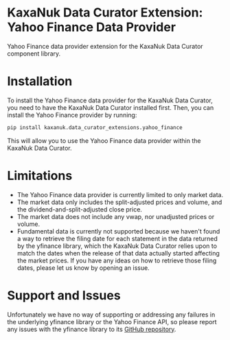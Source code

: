 # KaxaNuk Data Curator Extension: Yahoo Finance Data Provider
Yahoo Finance data provider extension for the KaxaNuk Data Curator component library.


# Installation
To install the Yahoo Finance data provider for the KaxaNuk Data Curator, you need to have the KaxaNuk Data Curator installed first.
Then, you can install the Yahoo Finance provider by running:

```bash
pip install kaxanuk.data_curator_extensions.yahoo_finance
```

This will allow you to use the Yahoo Finance data provider within the KaxaNuk Data Curator.


# Limitations
- The Yahoo Finance data provider is currently limited to only market data.
- The market data only includes the split-adjusted prices and volume, and the dividend-and-split-adjusted close price.
- The market data does not include any vwap, nor unadjusted prices or volume.
- Fundamental data is currently not supported because we haven't found a way to retrieve the filing date for each statement in the data returned by the yfinance library,
which the KaxaNuk Data Curator relies upon to match the dates when the release of that data actually started affecting the market prices. If you have any ideas on how to
retrieve those filing dates, please let us know by opening an issue.


# Support and Issues
Unfortunately we have no way of supporting or addressing any failures in the underlying yfinance library or the Yahoo Finance API,
so please report any issues with the yfinance library to its [GitHub repository](https://github.com/ranaroussi/yfinance).

